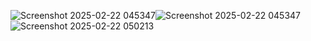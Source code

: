 ![Screenshot 2025-02-22 045347](https://github.com/user-attachments/assets/76c510ff-3084-4461-8b85-a85c0de501a9)![Screenshot 2025-02-22 045347](https://github.com/user-attachments/assets/1840c5f6-ddc0-417a-86a4-728cbe36fdb4)
![Screenshot 2025-02-22 050213](https://github.com/user-attachments/assets/6a999453-5db5-42fb-a9cc-531113afc91c)

